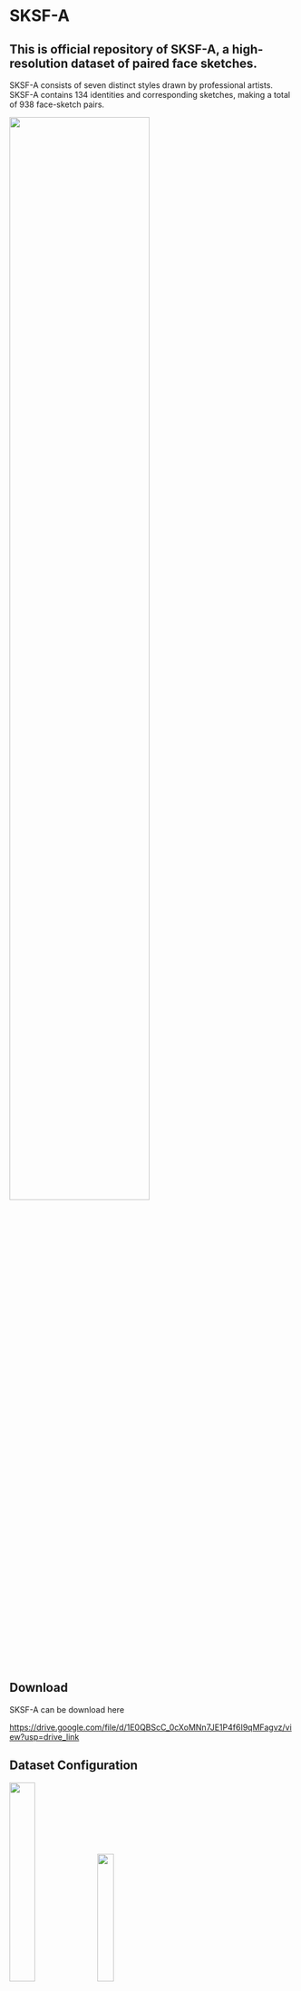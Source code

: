 # SKSF-A


## This is official repository of SKSF-A, a high-resolution dataset of paired face sketches.

SKSF-A consists of seven distinct styles drawn by professional artists. 
SKSF-A contains 134 identities and corresponding sketches, making a total of 938 face-sketch pairs.

<img src="https://github.com/kwanyun/SKSF-A/assets/68629563/5a69f403-4a70-4994-8217-1f5f6bac215b" width="70%">

## Download

SKSF-A can be download here

https://drive.google.com/file/d/1E0QBScC_0cXoMNn7JE1P4f6I9qMFagvz/view?usp=drive_link

## Dataset Configuration

<img src="https://github.com/kwanyun/SKSF-A/assets/68629563/678d8b51-f26e-4b0b-9e5f-0456b8022ff6" width="30%">
<img src="https://github.com/kwanyun/SKSF-A/assets/68629563/ebe92588-d54b-4404-b3eb-49c8085a67f2" width="24%">

## Citation

For using SKSF-A, cite "Stylized Face Sketch Extraction via Generative Prior with Limited Data" 

```bash
@article{aaa
  title={StyleSketch: Stylized Face Sketch Extraction via Generative Prior with Limited Data},
  author={Anonymous},
  year={2024}
```
